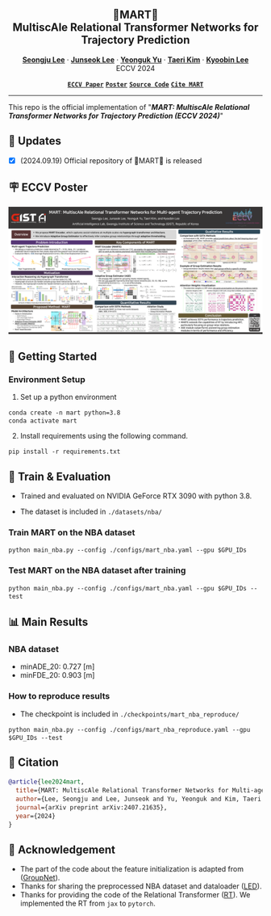 <h2 align="center"> 🛒MART🛒 <br /> MultiscAle Relational Transformer Networks for Trajectory Prediction </h2>
<p align="center">
  <a href="https://scholar.google.com/citations?user=Q0LR04AAAAAJ&hl=ko&oi=ao"><strong>Seongju Lee</strong></a>
  ·  
  <a href="https://scholar.google.com/citations?user=0D3_0cAAAAAJ&hl=ko&oi=ao"><strong>Junseok Lee</strong></a>
  ·
  <a href="https://scholar.google.com/citations?user=Ctm3p8wAAAAJ&hl=ko&oi=ao"><strong>Yeonguk Yu</strong></a>
  ·
  <a href="https://scholar.google.com/citations?user=ujWyzcoAAAAJ&hl=ko&oi=ao"><strong>Taeri Kim</strong></a>
  ·
  <a href="https://scholar.google.com/citations?user=QVihy5MAAAAJ&hl=ko"><strong>Kyoobin Lee</strong></a>
  <br>
  ECCV 2024
</p>

<p align="center">
  <!-- <a href=""><strong><code>Project Page</code></strong></a> -->
  <a href="https://arxiv.org/abs/2407.21635"><strong><code>ECCV Paper</code></strong></a>
  <a href="https://github.com/gist-ailab/MART/poster.png"><strong><code>Poster</code></strong></a>
  <a href="https://github.com/gist-ailab/MART"><strong><code>Source Code</code></strong></a>
  <a href="#-citation"><strong><code>Cite MART</code></strong></a>
</p>

---
This repo is the official implementation of "***MART: MultiscAle Relational Transformer Networks for Trajectory Prediction (ECCV 2024)***"

## 📢 Updates
- [X] (2024.09.19) Official repository of 🛒MART🛒 is released


## 🪧 ECCV Poster
![model](./figures/poster.png)

## 🚀 Getting Started

### Environment Setup


1. Set up a python environment
```
conda create -n mart python=3.8
conda activate mart
```

2. Install requirements using the following command.
```
pip install -r requirements.txt
```

## 🚂 Train & Evaluation

* Trained and evaluated on NVIDIA GeForce RTX 3090 with python 3.8.

* The dataset is included in ```./datasets/nba/```

<!-- * For reproducibility, we set the seed with 1. -->

### Train MART on the NBA dataset

```
python main_nba.py --config ./configs/mart_nba.yaml --gpu $GPU_IDs
```

### Test MART on the NBA dataset after training
```
python main_nba.py --config ./configs/mart_nba.yaml --gpu $GPU_IDs --test
```

## 📊 Main Results
### NBA dataset
* minADE_20: 0.727 [m]
* minFDE_20: 0.903 [m]

### How to reproduce results

* The checkpoint is included in ```./checkpoints/mart_nba_reproduce/```

```
python main_nba.py --config ./configs/mart_nba_reproduce.yaml --gpu $GPU_IDs --test
```

## 📝 Citation
```bibtex
@article{lee2024mart,
  title={MART: MultiscAle Relational Transformer Networks for Multi-agent Trajectory Prediction},
  author={Lee, Seongju and Lee, Junseok and Yu, Yeonguk and Kim, Taeri and Lee, Kyoobin},
  journal={arXiv preprint arXiv:2407.21635},
  year={2024}
}
```

## 🤗 Acknowledgement
* The part of the code about the feature initialization is adapted from ([GroupNet](https://github.com/MediaBrain-SJTU/GroupNet)).
* Thanks for sharing the preprocessed NBA dataset and dataloader ([LED](https://github.com/MediaBrain-SJTU/LED)).
* Thanks for providing the code of the Relational Transformer ([RT](https://github.com/CameronDiao/relational-transformer)). We implemented the RT from ```jax``` to ```pytorch```.


